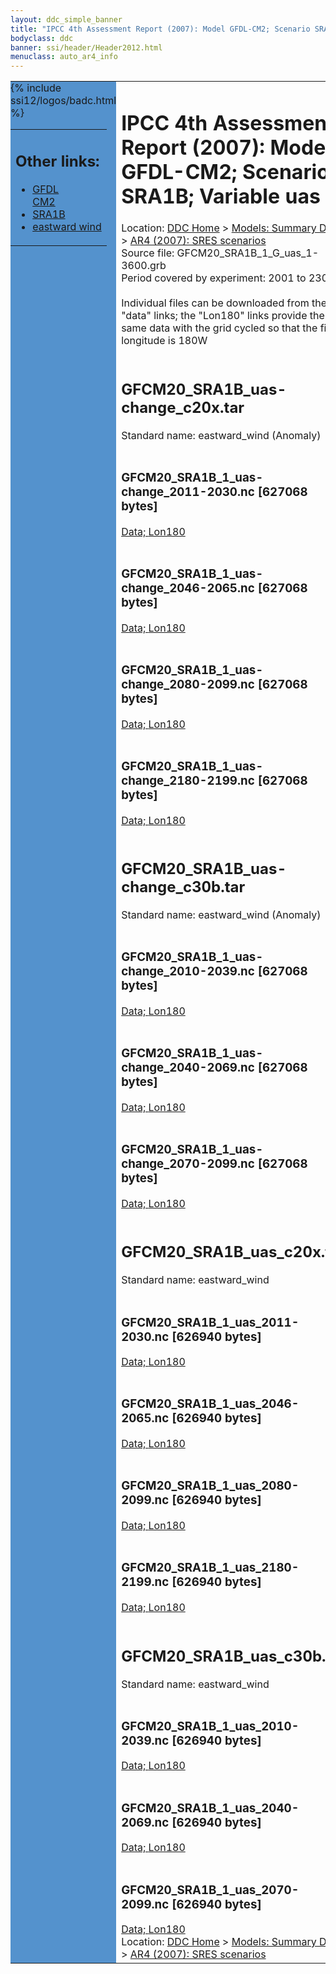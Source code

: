 ```yaml
---
layout: ddc_simple_banner
title: "IPCC 4th Assessment Report (2007): Model GFDL-CM2; Scenario SRA1B; Variable uas"
bodyclass: ddc
banner: ssi/header/Header2012.html
menuclass: auto_ar4_info
---
```



<table width="100%" border="0" cellspacing="0" cellpadding="0" style="border-collapse: collapse;">
<tr style="margin:0;padding:0;border:0;">
<td style="margin:0;padding:0;border:0;height:1pt;width:150pt;background:#5492CD;" valign="top" >

<div id="lh-col2" class="auto_ar4_info">
<table class="menumain" bgcolor="#5492CD" cellspacing="0" width="100%" border="0">
<tr><td>
<h2> Other links:</h2>
<ul>
<li><a href="/auto/ar4/model-GFDL-CM2.html">GFDL<br/>CM2</a></li>
<li><a href="/auto/ar4/scenario-SRA1B.html">SRA1B</a></li>
<li><a href="/auto/ar4/var-eastward_wind.html">eastward wind</a></li>
</ul>
</td></tr>
{% include ssi12/logos/badc.html %}
</table>
</div>
</td>
<td><h1>IPCC 4th Assessment Report (2007): Model GFDL-CM2; Scenario SRA1B; Variable uas</h1>

<!-- Breadcrumb1 -->
<div id="breadcrumb1" align="left">
Location: <a href="/index.html">DDC Home</a> > <a href="/sim/gcm_clim/">Models: Summary Data</a>
> <a href="/sim/gcm_clim/SRES_AR4/index.html">AR4 (2007): SRES scenarios</a>
</div>
<!-- End of Breadcrumb1 -->Source file: GFCM20_SRA1B_1_G_uas_1-3600.grb
<br/>
Period covered by experiment: 2001 to 2300<br/>
<br/>Individual files can be downloaded from the "data" links; the "Lon180" links provide the same data
         with the grid cycled so that the first longitude is 180W<br/>
<br/><h2>GFCM20_SRA1B_uas-change_c20x.tar</h2>
Standard name: eastward_wind (Anomaly)<br>
<br/><h3>GFCM20_SRA1B_1_uas-change_2011-2030.nc [627068 bytes]</h3>
<a href="http://apps.ipcc-data.org/cgi-bin/downl/ar4_nc/uas/GFCM20_SRA1B_1_uas-change_2011-2030.nc">Data; </a><a href="http://apps.ipcc-data.org/cgi-bin/downl/ar4_nc/uas/GFCM20_SRA1B_1_uas-change_2011-2030.cyto180.nc"> Lon180</a><br/>
<br/><h3>GFCM20_SRA1B_1_uas-change_2046-2065.nc [627068 bytes]</h3>
<a href="http://apps.ipcc-data.org/cgi-bin/downl/ar4_nc/uas/GFCM20_SRA1B_1_uas-change_2046-2065.nc">Data; </a><a href="http://apps.ipcc-data.org/cgi-bin/downl/ar4_nc/uas/GFCM20_SRA1B_1_uas-change_2046-2065.cyto180.nc"> Lon180</a><br/>
<br/><h3>GFCM20_SRA1B_1_uas-change_2080-2099.nc [627068 bytes]</h3>
<a href="http://apps.ipcc-data.org/cgi-bin/downl/ar4_nc/uas/GFCM20_SRA1B_1_uas-change_2080-2099.nc">Data; </a><a href="http://apps.ipcc-data.org/cgi-bin/downl/ar4_nc/uas/GFCM20_SRA1B_1_uas-change_2080-2099.cyto180.nc"> Lon180</a><br/>
<br/><h3>GFCM20_SRA1B_1_uas-change_2180-2199.nc [627068 bytes]</h3>
<a href="http://apps.ipcc-data.org/cgi-bin/downl/ar4_nc/uas/GFCM20_SRA1B_1_uas-change_2180-2199.nc">Data; </a><a href="http://apps.ipcc-data.org/cgi-bin/downl/ar4_nc/uas/GFCM20_SRA1B_1_uas-change_2180-2199.cyto180.nc"> Lon180</a><br/>
<br/><h2>GFCM20_SRA1B_uas-change_c30b.tar</h2>
Standard name: eastward_wind (Anomaly)<br>
<br/><h3>GFCM20_SRA1B_1_uas-change_2010-2039.nc [627068 bytes]</h3>
<a href="http://apps.ipcc-data.org/cgi-bin/downl/ar4_nc/uas/GFCM20_SRA1B_1_uas-change_2010-2039.nc">Data; </a><a href="http://apps.ipcc-data.org/cgi-bin/downl/ar4_nc/uas/GFCM20_SRA1B_1_uas-change_2010-2039.cyto180.nc"> Lon180</a><br/>
<br/><h3>GFCM20_SRA1B_1_uas-change_2040-2069.nc [627068 bytes]</h3>
<a href="http://apps.ipcc-data.org/cgi-bin/downl/ar4_nc/uas/GFCM20_SRA1B_1_uas-change_2040-2069.nc">Data; </a><a href="http://apps.ipcc-data.org/cgi-bin/downl/ar4_nc/uas/GFCM20_SRA1B_1_uas-change_2040-2069.cyto180.nc"> Lon180</a><br/>
<br/><h3>GFCM20_SRA1B_1_uas-change_2070-2099.nc [627068 bytes]</h3>
<a href="http://apps.ipcc-data.org/cgi-bin/downl/ar4_nc/uas/GFCM20_SRA1B_1_uas-change_2070-2099.nc">Data; </a><a href="http://apps.ipcc-data.org/cgi-bin/downl/ar4_nc/uas/GFCM20_SRA1B_1_uas-change_2070-2099.cyto180.nc"> Lon180</a><br/>
<br/><h2>GFCM20_SRA1B_uas_c20x.tar</h2>
Standard name: eastward_wind<br>
<br/><h3>GFCM20_SRA1B_1_uas_2011-2030.nc [626940 bytes]</h3>
<a href="http://apps.ipcc-data.org/cgi-bin/downl/ar4_nc/uas/GFCM20_SRA1B_1_uas_2011-2030.nc">Data; </a><a href="http://apps.ipcc-data.org/cgi-bin/downl/ar4_nc/uas/GFCM20_SRA1B_1_uas_2011-2030.cyto180.nc"> Lon180</a><br/>
<br/><h3>GFCM20_SRA1B_1_uas_2046-2065.nc [626940 bytes]</h3>
<a href="http://apps.ipcc-data.org/cgi-bin/downl/ar4_nc/uas/GFCM20_SRA1B_1_uas_2046-2065.nc">Data; </a><a href="http://apps.ipcc-data.org/cgi-bin/downl/ar4_nc/uas/GFCM20_SRA1B_1_uas_2046-2065.cyto180.nc"> Lon180</a><br/>
<br/><h3>GFCM20_SRA1B_1_uas_2080-2099.nc [626940 bytes]</h3>
<a href="http://apps.ipcc-data.org/cgi-bin/downl/ar4_nc/uas/GFCM20_SRA1B_1_uas_2080-2099.nc">Data; </a><a href="http://apps.ipcc-data.org/cgi-bin/downl/ar4_nc/uas/GFCM20_SRA1B_1_uas_2080-2099.cyto180.nc"> Lon180</a><br/>
<br/><h3>GFCM20_SRA1B_1_uas_2180-2199.nc [626940 bytes]</h3>
<a href="http://apps.ipcc-data.org/cgi-bin/downl/ar4_nc/uas/GFCM20_SRA1B_1_uas_2180-2199.nc">Data; </a><a href="http://apps.ipcc-data.org/cgi-bin/downl/ar4_nc/uas/GFCM20_SRA1B_1_uas_2180-2199.cyto180.nc"> Lon180</a><br/>
<br/><h2>GFCM20_SRA1B_uas_c30b.tar</h2>
Standard name: eastward_wind<br>
<br/><h3>GFCM20_SRA1B_1_uas_2010-2039.nc [626940 bytes]</h3>
<a href="http://apps.ipcc-data.org/cgi-bin/downl/ar4_nc/uas/GFCM20_SRA1B_1_uas_2010-2039.nc">Data; </a><a href="http://apps.ipcc-data.org/cgi-bin/downl/ar4_nc/uas/GFCM20_SRA1B_1_uas_2010-2039.cyto180.nc"> Lon180</a><br/>
<br/><h3>GFCM20_SRA1B_1_uas_2040-2069.nc [626940 bytes]</h3>
<a href="http://apps.ipcc-data.org/cgi-bin/downl/ar4_nc/uas/GFCM20_SRA1B_1_uas_2040-2069.nc">Data; </a><a href="http://apps.ipcc-data.org/cgi-bin/downl/ar4_nc/uas/GFCM20_SRA1B_1_uas_2040-2069.cyto180.nc"> Lon180</a><br/>
<br/><h3>GFCM20_SRA1B_1_uas_2070-2099.nc [626940 bytes]</h3>
<a href="http://apps.ipcc-data.org/cgi-bin/downl/ar4_nc/uas/GFCM20_SRA1B_1_uas_2070-2099.nc">Data; </a><a href="http://apps.ipcc-data.org/cgi-bin/downl/ar4_nc/uas/GFCM20_SRA1B_1_uas_2070-2099.cyto180.nc"> Lon180</a><br/>
<!-- Breadcrumb2 -->
<div id="breadcrumb2" align="left">
Location: <a href="/index.html">DDC Home</a> > <a href="/sim/gcm_clim/">Models: Summary Data</a>
> <a href="/sim/gcm_clim/SRES_AR4/index.html">AR4 (2007): SRES scenarios</a>
</div>
<!-- End of Breadcrumb2 --></td></tr></table>
